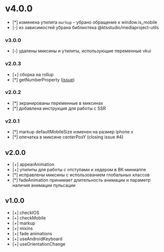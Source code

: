 # v4.0.0

- [*] изменена утилита `markup` – убрано обращение к window.is_mobile
- [-] из зависимостей убрана библиотека @ktsstudio/mediaproject-utils

### v3.0.0
- [-] удалены миксины и утилиты, использующие переменные vkui

### v2.0.3
- [+] сборка на rollup
- [*] getNumberProperty ([issue](https://github.com/ktsstudio/mediaproject-style/issues/5))

### v2.0.2
- [*] экранированы переменные в миксинах
- [*] добавлена инструкция для работы с SSR

### v2.0.1
- [*] markup defaultMobileSize изменен на размер iphone x
- [*] опечатка в миксине centerPosY (closing issue #4)

## v2.0.0
- [+] appearAnimation
- [+] утилиты для работы с отступами и хедером в ВК-миниаппе
- [*] исправлены миксины с использованием глобальных классов
- [*] fadeAnimation принимает длительность анимации и параметр наличия анимации пульсации

## v1.0.0
- [+] checkIOS
- [+] checkMobile
- [+] markup
- [+] mixins
- [+] fade animations
- [+] useAndroidKeyboard
- [+] useOrientationChange
